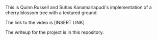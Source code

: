 This is Quinn Russell and Suhas Kanamarlapudi's implementation of a cherry blossom tree with a textured ground. 

The link to the video is [INSERT LINK]

The writeup for the project is in this repository.